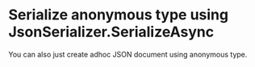 # Serialize anonymous type using JsonSerializer.SerializeAsync

You can also just create adhoc JSON document using anonymous type. 